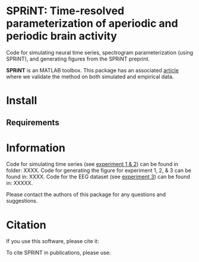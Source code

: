 # SPRiNT: Time-resolved parameterization of aperiodic and periodic brain activity  

Code for simulating neural time series, spectrogram parameterization (using SPRiNT), and generating figures from the SPRiNT preprint.

**SPRiNT** is an MATLAB toolbox. This package has an associated [article](https://mc-stan.org/) where we validate the method on both simulated and empirical data.

# Install

## Requirements


# Information

Code for simulating time series (see [experiment 1 & 2](https://mc-stan.org/)) can be found in folder: XXXX.
Code for generating the figure for experiment 1, 2, & 3 can be found in: XXXX.
Code for the EEG dataset (see [experiment 3](https://mc-stan.org/)) can be found in: XXXXX.

Please contact the authors of this package for any questions and suggestions.

# Citation

If you use this software, please cite it:

To cite SPRiNT in publications, please use:
